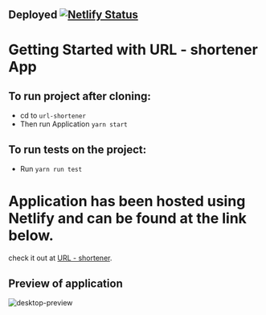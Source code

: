 ## Deployed  [![Netlify Status](https://api.netlify.com/api/v1/badges/2c274e7d-b239-4783-a9b9-5a9acc2e3198/deploy-status)](https://app.netlify.com/sites/shorten-your-links/deploys)

# Getting Started with URL - shortener App

## To run project after cloning:

- cd to `url-shortener`
- Then run Application `yarn start`


## To run tests on the project:

- Run `yarn run test`

# Application has been hosted using Netlify and can be found at the link below.

check it out at [URL - shortener](https://shorten-your-links.netlify.app).

## Preview of application

![desktop-preview](https://user-images.githubusercontent.com/50529081/146654085-a7cd1cfb-8025-446d-93ef-9586b524933c.jpg)
